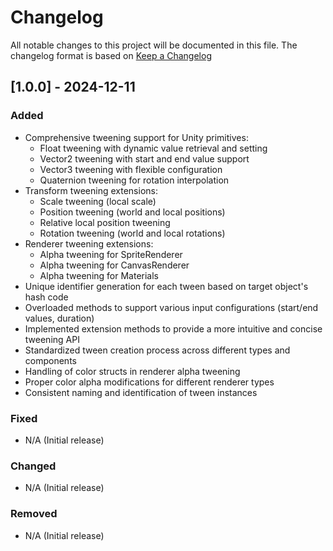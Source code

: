# Changelog

All notable changes to this project will be documented in this file.
The changelog format is based on [Keep a Changelog](https://keepachangelog.com/en/1.0.0/)

## [1.0.0] - 2024-12-11

### Added
- Comprehensive tweening support for Unity primitives:
    - Float tweening with dynamic value retrieval and setting
    - Vector2 tweening with start and end value support
    - Vector3 tweening with flexible configuration
    - Quaternion tweening for rotation interpolation
- Transform tweening extensions:
    - Scale tweening (local scale)
    - Position tweening (world and local positions)
    - Relative local position tweening
    - Rotation tweening (world and local rotations)
- Renderer tweening extensions:
    - Alpha tweening for SpriteRenderer
    - Alpha tweening for CanvasRenderer
    - Alpha tweening for Materials
- Unique identifier generation for each tween based on target object's hash code
- Overloaded methods to support various input configurations (start/end values, duration)
- Implemented extension methods to provide a more intuitive and concise tweening API
- Standardized tween creation process across different types and components
- Handling of color structs in renderer alpha tweening
- Proper color alpha modifications for different renderer types
- Consistent naming and identification of tween instances

### Fixed
- N/A (Initial release)

### Changed
- N/A (Initial release)

### Removed
- N/A (Initial release)